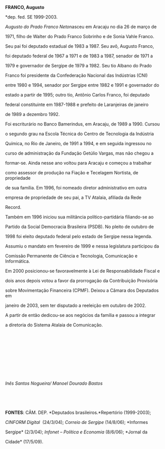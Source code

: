**FRANCO, Augusto**



\*dep. fed. SE 1999-2003.



*Augusto do Prado Franco Neto*nasceu em Aracaju no dia 26 de março de

1971, filho de Walter do Prado Franco Sobrinho e de Sonia Vahle Franco.

Seu pai foi deputado estadual de 1983 a 1987. Seu avô, Augusto Franco,

foi deputado federal de 1967 a 1971 e de 1983 a 1987, senador de 1971 a

1979 e governador de Sergipe de 1979 a 1982. Seu tio Albano do Prado

Franco foi presidente da Confederação Nacional das Indústrias (CNI)

entre 1980 e 1994, senador por Sergipe entre 1982 e 1991 e governador do

estado a partir de 1995; outro tio, Antônio Carlos Franco, foi deputado

federal constituinte em 1987-1988 e prefeito de Laranjeiras de janeiro

de 1989 a dezembro 1992.



Foi escriturário no Banco Bamerindus, em Aracaju, de 1989 a 1990. Cursou

o segundo grau na Escola Técnica do Centro de Tecnologia da Indústria

Química, no Rio de Janeiro, de 1991 a 1994, e em seguida ingressou no

curso de administração da Fundação Getúlio Vargas, mas não chegou a

formar-se. Ainda nesse ano voltou para Aracaju e começou a trabalhar

como assessor de produção na Fiação e Tecelagem Nortista, de propriedade

de sua família. Em 1996, foi nomeado diretor administrativo em outra

empresa de propriedade de seu pai, a TV Atalaia, afiliada da Rede

Record.



Também em 1996 iniciou sua militância político-partidária filiando-se ao

Partido da Social Democracia Brasileira (PSDB). No pleito de outubro de

1998 foi eleito deputado federal pelo estado de Sergipe nessa legenda.

Assumiu o mandato em fevereiro de 1999 e nessa legislatura participou da

Comissão Permanente de Ciência e Tecnologia, Comunicação e Informática.

Em 2000 posicionou-se favoravelmente à Lei de Responsabilidade Fiscal e

dois anos depois votou a favor da prorrogação da Contribuição Provisória

sobre Movimentação Financeira (CPMF). Deixou a Câmara dos Deputados em

janeiro de 2003, sem ter disputado a reeleição em outubro de 2002.



A partir de então dedicou-se aos negócios da família e passou a integrar

a diretoria do Sistema Atalaia de Comunicação.



 



 



 



 



 



*Inês Santos Nogueira/ Manoel Dourado Bastos*



 



 



**FONTES**: CÂM. DEP. *Deputados brasileiros.*Repertório (1999-2003);

*CINFORM Digital*  (24/3/04); *Correio de Sergipe* (14/8/06); *Informes

Sergipe* (2/3/04); *Infonet – Política e Economia* (8/6/06); *Jornal da

Cidade* (17/5/09).

